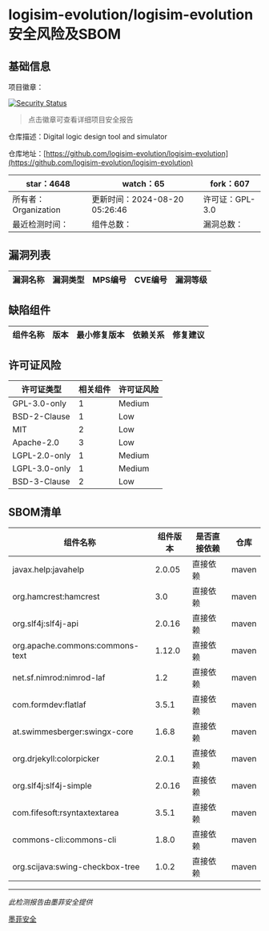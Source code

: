 # logisim-evolution/logisim-evolution安全风险及SBOM

## 基础信息

项目徽章：

[![Security Status](https://www.murphysec.com/platform3/v31/badge/1825957518264700928.svg)](https://www.murphysec.com/console/report/1717965935112667136/1825957518264700928)

> 点击徽章可查看详细项目安全报告

仓库描述：Digital logic design tool and simulator

仓库地址：[https://github.com/logisim-evolution/logisim-evolution](https://github.com/logisim-evolution/logisim-evolution)

| star：4648 | watch：65 | fork：607 |
| ----------- | -------------- | ------------ |
| 所有者：Organization | 更新时间：2024-08-20 05:26:46 | 许可证：GPL-3.0 |
| 最近检测时间： | 组件总数： | 漏洞总数： |




## 漏洞列表

| 漏洞名称 | 漏洞类型 | MPS编号 | CVE编号 | 漏洞等级 |
| ------- | ------ | ------- | ------ | ----- |





## 缺陷组件

| 组件名称 | 版本 | 最小修复版本 | 依赖关系 | 修复建议 |
| -------- | ---- | ------------ | -------- | -------- |





## 许可证风险

| 许可证类型 | 相关组件 | 许可证风险 |
| ---------- | -------- | ---------- |
|GPL-3.0-only|1|Medium|
|BSD-2-Clause|1|Low|
|MIT|2|Low|
|Apache-2.0|3|Low|
|LGPL-2.0-only|1|Medium|
|LGPL-3.0-only|1|Medium|
|BSD-3-Clause|2|Low|




## SBOM清单

| 组件名称 | 组件版本 | 是否直接依赖 | 仓库 |
| -------- | -------- | ------------ | ---- |
|javax.help:javahelp|2.0.05|直接依赖|maven|
|org.hamcrest:hamcrest|3.0|直接依赖|maven|
|org.slf4j:slf4j-api|2.0.16|直接依赖|maven|
|org.apache.commons:commons-text|1.12.0|直接依赖|maven|
|net.sf.nimrod:nimrod-laf|1.2|直接依赖|maven|
|com.formdev:flatlaf|3.5.1|直接依赖|maven|
|at.swimmesberger:swingx-core|1.6.8|直接依赖|maven|
|org.drjekyll:colorpicker|2.0.1|直接依赖|maven|
|org.slf4j:slf4j-simple|2.0.16|直接依赖|maven|
|com.fifesoft:rsyntaxtextarea|3.5.1|直接依赖|maven|
|commons-cli:commons-cli|1.8.0|直接依赖|maven|
|org.scijava:swing-checkbox-tree|1.0.2|直接依赖|maven|


------

*此检测报告由墨菲安全提供*

[墨菲安全](www.murphysec.com)